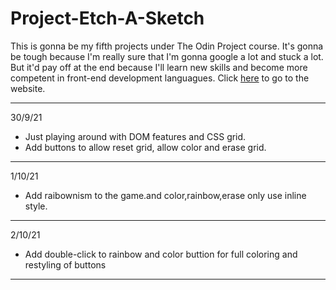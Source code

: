 # Project-Etch-A-Sketch
This is gonna be my fifth projects under The Odin Project course.
It's gonna be tough because I'm really sure that I'm gonna google a lot and stuck a lot.
But it'd pay off at the end because I'll learn new skills and become more competent in front-end development languagues.
Click [here](https://danielhakim98.github.io/Project-Etch-A-Sketch/ "Etch-A-Sketch") to go to the website.

---


30/9/21
* Just playing around with DOM features and CSS grid.
* Add buttons to allow reset grid, allow color and erase grid.
---

1/10/21
* Add raibownism to the game.and color,rainbow,erase only use inline style.
---
2/10/21
* Add double-click to rainbow and color buttion for full coloring and restyling of buttons
---
